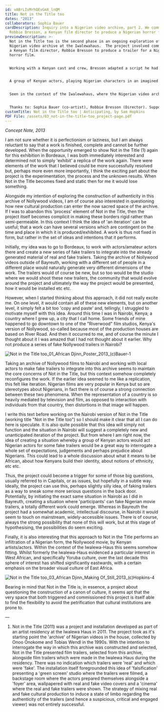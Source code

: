 ```yaml
---
id: vABrLIvMrhQEvGmX_lnQM
title: Not in the Title too
dates: "2013"
collaborators: Sophia Bauer
cardDescription: Inquiry into a Nigerian video archive, part 2. We commissioned
  Robbie Bresson, a Kenyan film director to produce a Nigerian horror film
previewDescription: >-
  Not in the Title too is the second phase in an ongoing exploration of the
  Nigerian video archive at the Iwalewahaus.  The project involved commissioning
  a Kenyan film director, Robbie Bresson to produce a trailer for a Nigerian
  horror film. 


  Working with a Kenyan cast and crew, Bresson adapted a script he had written to produce a trailer for African D'Jinn. Together with Sophia Bauer, I produced a short film which documents the process. 


  A group of Kenyan actors, playing Nigerian characters in an imagined Nigerian horror film creates a context in which a whole set of contemporary, social expectations can be interrogated. About pan-African identity, solidarity, prejudice and envy. About what it means to be African. About how Kenyans build their identity. About notions of ethnicity, etc etc. 


  Seen in the context of the Iwalewahaus, where the Nigerian video archive is housed, working with Kenyan actors to make “Nigerian” films has further, institutional consequences. The Iwalewahaus has traditionally had a West African focus but in recent years there has been a shift of interest to East African visual culture. Infiltrating the Nigerian Nollywood collection (put together by Tobias Wendl and Onoo Onokome in the 1990s) with Kenyan actors is a way of questioning the construction of a collection, or indeed a cultural canon. 


  Thanks to: Sophia Bauer (co-artist), Robbie Bresson (Director). Supported by: Iwawlewahaus
customTitle: Not in the Title too | Anticipating, by Sam Hopkins
PDF File: /assets/03_not-in-the-title-too_project-page.pdf
---
```

*Concept Note, 2013*

I am not sure whether it is perfectionism or laziness, but I am always reluctant to say that a work is finished, complete and cannot be further developed. When the opportunity emerged to show Not in the Title (1) again for this exhibition in Bordeaux, I was both immediately interested and determined not to simply 'exhibit' a replica of the work again. There were elements of the work that I believed could be more successfully resolved but, perhaps more even more importantly, I think the exciting part about the project is the experimentation, the process and the unknown results. When Not in the Title becomes fixed and static then for me it would lose something. 

Alongside my intention of exploring the construction of authenticity in this archive of Nollywood videos, I am of course also interested in questioning how new cultural production can enter the now sacred space of the archive. If I was to abandon this 'process' element of Not in the Title, then the project itself becomes complicit in making these borders rigid rather than semi-permeable. In this context I think the idea of 'an iteration' can be useful; that a work can have several versions which are contingent on the time and place in which it is produced/exhibited. A work is thus not fixed in form, but rather in the set of ideas and intentions that it performs. 

Initially, my idea was to go to Bordeaux, to work with actors/amateur actors there and create a new series of fake trailers to integrate into the already generated material of real and fake trailers. Taking the archive of Nollywood videos outside of Bayreuth, working with a different set of people in a different place would naturally generate very different dimensions of the work. The trailers would of course be new, but so too would be the studio where we would shoot these new trailers, the community that would evolve around the project and ultimately the way the project would be presented, how it would be installed etc etc. 

However, when I started thinking about this approach, it did not really excite me. On one level, it would contain all of these new elements, but on another level, it simply felt a bit too 'copy and paste' and, tellingly, I struggled to motivate myself with this idea. Around this time I was in Nairobi, Kenya; a country where I grew up, a city that I call home. Some friends of mine happened to go downtown to one of the "Riverwood" film studios, Kenya's version of Nollywood, so-called because most of the production houses are based on River Road. And then it occurred to me, and of course the minute I thought about it I was amazed that I had not thought about it earlier. Why not produce a series of fake Nollywood trailers in Nairobi? 

![](/assets/not-in-the-title-too_01_african-djinn_poster_2013_-c-bauer-1.jpg "Not in the Title too_01_African Djinn_Poster_2013_(c)Bauer-1")

Taking an archive of Nollywood films to Nairobi and working with local actors to make fake trailers to integrate into this archive seems to maintain the core concerns of Not in the Title, but this context somehow completely reconfigures the work. If the earlier idea seemed to me like a replication, this felt like iteration. Nigerian films are very popular in Kenya but so are stereotypes about Nigerians, in fact there is of course a strong connection between these two phenomena. When the representation of a country is so heavily mediated by television and film, as opposed to interaction with individuals from that country, then distortions in that image will happen. 

I write this text before working on the Nairobi version of Not in the Title (working title "Not in the Title too") so I should make it clear that all I can do here is speculate. It is also quite possible that this idea will simply not function and the situation in Nairobi will suggest a completely new and unanticipated iteration of the project. But from where I am right now, the idea of creating a situation whereby a group of Kenyan actors would act Nigerian actors for some fake trailers would be a great way to interrogate a whole set of expectations, judgements and perhaps prejudice about Nigerians. This could lead to a whole discussion about what it means to be African, about how Kenyans build their identity, about notions of ethnicity, etc etc. 

Thus, the project could become a trigger for some of those big questions, usually referred to in Capitals, or as issues, but hopefully in a subtle way. Ideally, the project can use this, perhaps slightly silly idea, of faking trailers as a way to sneak some more serious questions in the back door. Potentially, by initiating the exact same situation in Nairobi as I did in Bayreuth, creating a situation where 'participants' can fake Nigerian movie trailers, a totally different work could emerge. Whereas in Bayreuth the project had a somewhat academic, intellectual discourse, in Nairobi it would seem to touch on mainstream, widely-accessible issues. There is of course, always the strong possibility that none of this will work, but at this stage of hypothesising, the possibilities do seem exciting.

Finally, it is also interesting that this approach to Not in the Title performs an infiltration of a Nigerian form, the Nollywood movie, by Kenyan artists/actors. Within the context of the Iwalewa-Haus this seems somehow fitting. Whilst formerly the Iwalewa-Haus evidenced a particular interest in West African, and specifically Yoruba culture, over the last decade this sphere of interest has shifted significantly eastwards, with a certain emphasis on the broader visual culture of East Africa. 

![](/assets/not-in-the-title-too_03_african-djinn_making-of_still_2013_-c-hopkins-4.jpg "Not in the Title too_03_African Djinn_Making Of_Still_2013_(c)Hopkins-4")

Bearing in mind that Not in the Title is, in essence, a project about questioning the construction of a canon of culture, it seems apt that the very space that both triggered and commissioned this project is itself able to find the flexibility to avoid the petrification that cultural institutions are prone to. 

—

1. Not in the Title (2011) was a project and installation developed as part of an artist residency at the Iwalewa Haus in 2011. The project took as it's starting point the 'archive' of Nigerian videos in the house, collected by Onoo Onokome and Tobias Wendl in the 1990s. With the intention to interrogate the way in which this archive was constructed and selected, Not in the Title presented film trailers, selected from this archive, alongside film trailers which were made in the Iwalewa Haus during the residency. There was no indication which trailers were 'real' and which were 'fake'. The installation itself foregrounded this idea of 'falsification' presenting a 'green screen' studio where the trailers were filmed, a backstage room where the actors prepared themselves alongside a 'foyer' area, wallpapered with real and fake video covers and a 'cinema' where the real and fake trailers were shown. The strategy of mixing real and fake cultural production to induce a state of limbo regarding the authenticity of the trailers (and hence a suspicious, critical and engaged viewer) was not entirely successful.
